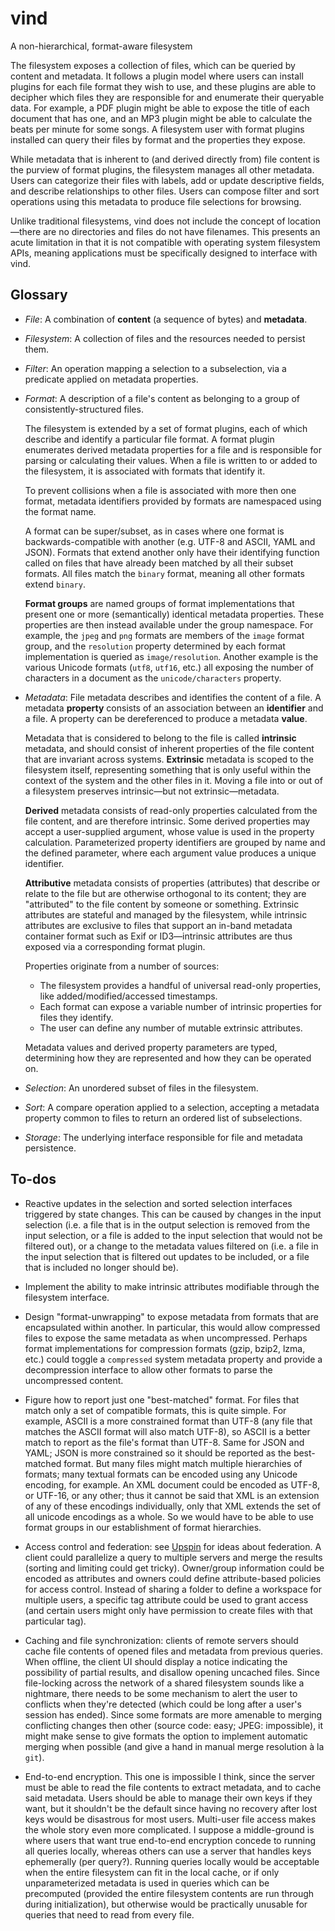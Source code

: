 # vind
A non-hierarchical, format-aware filesystem

The filesystem exposes a collection of files, which can be queried by content
and metadata. It follows a plugin model where users can install plugins for each
file format they wish to use, and these plugins are able to decipher which files
they are responsible for and enumerate their queryable data. For example, a PDF
plugin might be able to expose the title of each document that has one, and an
MP3 plugin might be able to calculate the beats per minute for some songs. A
filesystem user with format plugins installed can query their files by format
and the properties they expose.

While metadata that is inherent to (and derived directly from) file content is
the purview of format plugins, the filesystem manages all other metadata. Users
can categorize their files with labels, add or update descriptive fields, and
describe relationships to other files. Users can compose filter and sort
operations using this metadata to produce file selections for browsing.

Unlike traditional filesystems, vind does not include the concept of
location—there are no directories and files do not have filenames. This
presents an acute limitation in that it is not compatible with operating system
filesystem APIs, meaning applications must be specifically designed to
interface with vind.

## Glossary

* *File*: A combination of **content** (a sequence of bytes) and **metadata**.

* *Filesystem*: A collection of files and the resources needed to persist them.

* *Filter*: An operation mapping a selection to a subselection, via a predicate
  applied on metadata properties.

* *Format*: A description of a file's content as belonging to a group of
  consistently-structured files.

  The filesystem is extended by a set of format plugins, each of which describe
  and identify a particular file format. A format plugin enumerates derived
  metadata properties for a file and is responsible for parsing or calculating
  their values. When a file is written to or added to the filesystem, it is
  associated with formats that identify it.

  To prevent collisions when a file is associated with more then one format,
  metadata identifiers provided by formats are namespaced using the format name.

  A format can be super/subset, as in cases where one format is
  backwards-compatible with another (e.g. UTF-8 and ASCII, YAML and JSON).
  Formats that extend another only have their identifying function called on
  files that have already been matched by all their subset formats. All files
  match the `binary` format, meaning all other formats extend `binary`.

  **Format groups** are named groups of format implementations that present one
  or more (semantically) identical metadata properties. These properties are
  then instead available under the group namespace. For example, the `jpeg` and
  `png` formats are members of the `image` format group, and the `resolution`
  property determined by each format implementation is queried as
  `image/resolution`. Another example is the various Unicode formats (`utf8`,
  `utf16`, etc.) all exposing the number of characters in a document as the
  `unicode/characters` property.

* *Metadata*: File metadata describes and identifies the content of a file. A
  metadata **property** consists of an association between an **identifier** and
  a file. A property can be dereferenced to produce a metadata **value**.

  Metadata that is considered to belong to the file is called **intrinsic**
  metadata, and should consist of inherent properties of the file content that
  are invariant across systems. **Extrinsic** metadata is scoped to the
  filesystem itself, representing something that is only useful within the
  context of the system and the other files in it. Moving a file into or out of
  a filesystem preserves intrinsic—but not extrinsic—metadata.

  **Derived** metadata consists of read-only properties calculated from the file
  content, and are therefore intrinsic. Some derived properties may accept a
  user-supplied argument, whose value is used in the property calculation.
  Parameterized property identifiers are grouped by name and the defined
  parameter, where each argument value produces a unique identifier.

  **Attributive** metadata consists of properties (attributes) that describe or
  relate to the file but are otherwise orthogonal to its content; they are
  "attributed" to the file content by someone or something. Extrinsic attributes
  are stateful and managed by the filesystem, while intrinsic attributes are
  exclusive to files that support an in-band metadata container format such as
  Exif or ID3—intrinsic attributes are thus exposed via a corresponding format
  plugin.

  Properties originate from a number of sources:
  * The filesystem provides a handful of universal read-only properties, like
    added/modified/accessed timestamps.
  * Each format can expose a variable number of intrinsic properties for files
    they identify.
  * The user can define any number of mutable extrinsic attributes.

  Metadata values and derived property parameters are typed, determining how
  they are represented and how they can be operated on.

* *Selection*: An unordered subset of files in the filesystem.

* *Sort*: A compare operation applied to a selection, accepting a metadata
  property common to files to return an ordered list of subselections.

* *Storage*: The underlying interface responsible for file and metadata
  persistence.

## To-dos

* Reactive updates in the selection and sorted selection interfaces triggered by
  state changes. This can be caused by changes in the input selection (i.e. a
  file that is in the output selection is removed from the input selection, or a
  file is added to the input selection that would not be filtered out), or a
  change to the metadata values filtered on (i.e. a file in the input selection
  that is filtered out updates to be included, or a file that is included no
  longer should be).

* Implement the ability to make intrinsic attributes modifiable through the
  filesystem interface.

* Design "format-unwrapping" to expose metadata from formats that are
  encapsulated within another. In particular, this would allow compressed files
  to expose the same metadata as when uncompressed. Perhaps format
  implementations for compression formats (gzip, bzip2, lzma, etc.) could
  toggle a `compressed` system metadata property and provide a decompression
  interface to allow other formats to parse the uncompressed content.

* Figure how to report just one "best-matched" format. For files that match
  only a set of compatible formats, this is quite simple. For example, ASCII is
  a more constrained format than UTF-8 (any file that matches the ASCII format
  will also match UTF-8), so ASCII is a better match to report as the file's
  format than UTF-8. Same for JSON and YAML; JSON is more constrained so it
  should be reported as the best-matched format. But many files might match
  multiple hierarchies of formats; many textual formats can be encoded using
  any Unicode encoding, for example. An XML document could be encoded as UTF-8,
  or UTF-16, or any other; thus it cannot be said that XML is an extension of
  any of these encodings individually, only that XML extends the set of all
  unicode encodings as a whole. So we would have to be able to use format
  groups in our establishment of format hierarchies.

* Access control and federation: see [Upspin](https://upspin.io/) for ideas
  about federation. A client could parallelize a query to multiple servers and
  merge the results (sorting and limiting could get tricky). Owner/group
  information could be encoded as attributes and owners could define
  attribute-based policies for access control. Instead of sharing a folder to
  define a workspace for multiple users, a specific tag attribute could be used
  to grant access (and certain users might only have permission to create files
  with that particular tag).

* Caching and file synchronization: clients of remote servers should cache file
  contents of opened files and metadata from previous queries. When offline,
  the client UI should display a notice indicating the possibility of partial
  results, and disallow opening uncached files. Since file-locking across the
  network of a shared filesystem sounds like a nightmare, there needs to be
  some mechanism to alert the user to conflicts when they're detected (which
  could be long after a user's session has ended). Since some formats are more
  amenable to merging conflicting changes then other (source code: easy; JPEG:
  impossible), it might make sense to give formats the option to implement
  automatic merging when possible (and give a hand in manual merge resolution à
  la `git`).

* End-to-end encryption. This one is impossible I think, since the server must
  be able to read the file contents to extract metadata, and to cache said
  metadata. Users should be able to manage their own keys if they want, but it
  shouldn't be the default since having no recovery after lost keys would be
  disastrous for most users. Multi-user file access makes the whole story even
  more complicated. I suppose a middle-ground is where users that want true
  end-to-end encryption concede to running all queries locally, whereas others
  can use a server that handles keys ephemerally (per query?). Running queries
  locally would be acceptable when the entire filesystem can fit in the local
  cache, or if only unparameterized metadata is used in queries which can be
  precomputed (provided the entire filesystem contents are run through during
  initialization), but otherwise would be practically unusable for queries that
  need to read from every file.
